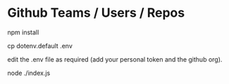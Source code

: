 # Github Teams / Users / Repos

npm install

cp dotenv.default .env

edit the .env file as required (add your personal token and the github org).

node ./index.js 